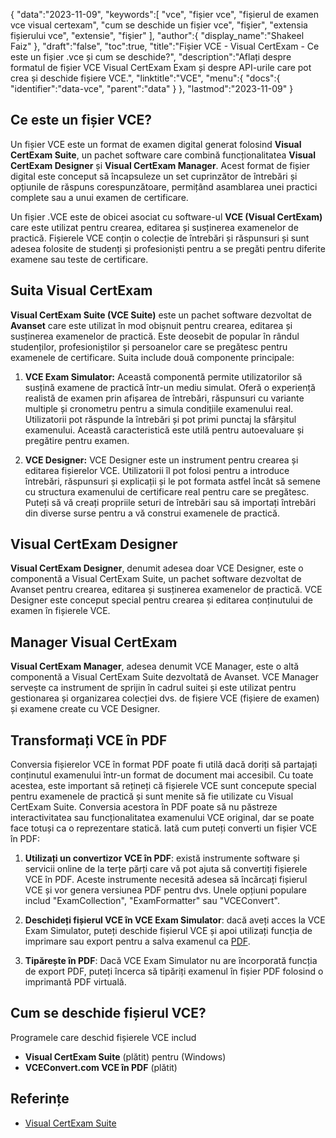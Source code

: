 {
"data":"2023-11-09",
   "keywords":[
"vce",
"fișier vce",
"fișierul de examen vce visual certexam",
"cum se deschide un fișier vce",
"fişier",
"extensia fișierului vce",
"extensie",
"fişier"
],
   "author":{
"display_name":"Shakeel Faiz"
},
"draft":"false",
"toc":true,
"title":"Fișier VCE - Visual CertExam - Ce este un fișier .vce și cum se deschide?",
   "description":"Aflați despre formatul de fișier VCE Visual CertExam Exam și despre API-urile care pot crea și deschide fișiere VCE.",
"linktitle":"VCE",
   "menu":{
      "docs":{
         "identifier":"data-vce",
         "parent":"data"
}
},
"lastmod":"2023-11-09"
}

## Ce este un fișier VCE?

Un fișier VCE este un format de examen digital generat folosind **Visual CertExam Suite**, un pachet software care combină funcționalitatea **Visual CertExam Designer** și **Visual CertExam Manager**. Acest format de fișier digital este conceput să încapsuleze un set cuprinzător de întrebări și opțiunile de răspuns corespunzătoare, permițând asamblarea unei practici complete sau a unui examen de certificare.

Un fișier .VCE este de obicei asociat cu software-ul **VCE (Visual CertExam)** care este utilizat pentru crearea, editarea și susținerea examenelor de practică. Fișierele VCE conțin o colecție de întrebări și răspunsuri și sunt adesea folosite de studenți și profesioniști pentru a se pregăti pentru diferite examene sau teste de certificare.

## Suita Visual CertExam

**Visual CertExam Suite (VCE Suite)** este un pachet software dezvoltat de **Avanset** care este utilizat în mod obișnuit pentru crearea, editarea și susținerea examenelor de practică. Este deosebit de popular în rândul studenților, profesioniștilor și persoanelor care se pregătesc pentru examenele de certificare. Suita include două componente principale:

1. **VCE Exam Simulator:** Această componentă permite utilizatorilor să susțină examene de practică într-un mediu simulat. Oferă o experiență realistă de examen prin afișarea de întrebări, răspunsuri cu variante multiple și cronometru pentru a simula condițiile examenului real. Utilizatorii pot răspunde la întrebări și pot primi punctaj la sfârșitul examenului. Această caracteristică este utilă pentru autoevaluare și pregătire pentru examen.
    


2. **VCE Designer:** VCE Designer este un instrument pentru crearea și editarea fișierelor VCE. Utilizatorii îl pot folosi pentru a introduce întrebări, răspunsuri și explicații și le pot formata astfel încât să semene cu structura examenului de certificare real pentru care se pregătesc. Puteți să vă creați propriile seturi de întrebări sau să importați întrebări din diverse surse pentru a vă construi examenele de practică.

## Visual CertExam Designer

**Visual CertExam Designer**, denumit adesea doar VCE Designer, este o componentă a Visual CertExam Suite, un pachet software dezvoltat de Avanset pentru crearea, editarea și susținerea examenelor de practică. VCE Designer este conceput special pentru crearea și editarea conținutului de examen în fișierele VCE.

## Manager Visual CertExam

**Visual CertExam Manager**, adesea denumit VCE Manager, este o altă componentă a Visual CertExam Suite dezvoltată de Avanset. VCE Manager servește ca instrument de sprijin în cadrul suitei și este utilizat pentru gestionarea și organizarea colecției dvs. de fișiere VCE (fișiere de examen) și examene create cu VCE Designer.

## Transformați VCE în PDF

Conversia fișierelor VCE în format PDF poate fi utilă dacă doriți să partajați conținutul examenului într-un format de document mai accesibil. Cu toate acestea, este important să rețineți că fișierele VCE sunt concepute special pentru examenele de practică și sunt menite să fie utilizate cu Visual CertExam Suite. Conversia acestora în PDF poate să nu păstreze interactivitatea sau funcționalitatea examenului VCE original, dar se poate face totuși ca o reprezentare statică. Iată cum puteți converti un fișier VCE în PDF:

1. **Utilizați un convertizor VCE în PDF**: există instrumente software și servicii online de la terțe părți care vă pot ajuta să convertiți fișierele VCE în PDF. Aceste instrumente necesită adesea să încărcați fișierul VCE și vor genera versiunea PDF pentru dvs. Unele opțiuni populare includ "ExamCollection", "ExamFormatter" sau "VCEConvert".
    


2. **Deschideți fișierul VCE în VCE Exam Simulator**: dacă aveți acces la VCE Exam Simulator, puteți deschide fișierul VCE și apoi utilizați funcția de imprimare sau export pentru a salva examenul ca [PDF](/ro/pdf/).

3. **Tipărește în PDF**: Dacă VCE Exam Simulator nu are încorporată funcția de export PDF, puteți încerca să tipăriți examenul în fișier PDF folosind o imprimantă PDF virtuală.

## Cum se deschide fișierul VCE?

Programele care deschid fișierele VCE includ

- **Visual CertExam Suite** (plătit) pentru (Windows)
- **VCEConvert.com VCE în PDF** (plătit)

## Referințe
* [Visual CertExam Suite](https://www.avanset.com/products/visual-certexam-suite.html)
